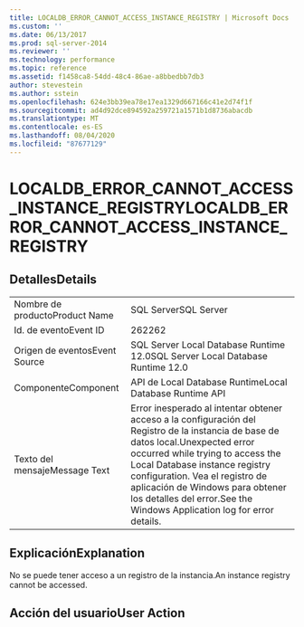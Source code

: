 ```yaml
---
title: LOCALDB_ERROR_CANNOT_ACCESS_INSTANCE_REGISTRY | Microsoft Docs
ms.custom: ''
ms.date: 06/13/2017
ms.prod: sql-server-2014
ms.reviewer: ''
ms.technology: performance
ms.topic: reference
ms.assetid: f1458ca8-54dd-48c4-86ae-a8bbedbb7db3
author: stevestein
ms.author: sstein
ms.openlocfilehash: 624e3bb39ea78e17ea1329d667166c41e2d74f1f
ms.sourcegitcommit: ad4d92dce894592a259721a1571b1d8736abacdb
ms.translationtype: MT
ms.contentlocale: es-ES
ms.lasthandoff: 08/04/2020
ms.locfileid: "87677129"
---
```

# <a name="localdb_error_cannot_access_instance_registry"></a><span data-ttu-id="326b8-102">LOCALDB_ERROR_CANNOT_ACCESS_INSTANCE_REGISTRY</span><span class="sxs-lookup"><span data-stu-id="326b8-102">LOCALDB_ERROR_CANNOT_ACCESS_INSTANCE_REGISTRY</span></span>
    
## <a name="details"></a><span data-ttu-id="326b8-103">Detalles</span><span class="sxs-lookup"><span data-stu-id="326b8-103">Details</span></span>  
  
|||  
|-|-|  
|<span data-ttu-id="326b8-104">Nombre de producto</span><span class="sxs-lookup"><span data-stu-id="326b8-104">Product Name</span></span>|<span data-ttu-id="326b8-105">SQL Server</span><span class="sxs-lookup"><span data-stu-id="326b8-105">SQL Server</span></span>|  
|<span data-ttu-id="326b8-106">Id. de evento</span><span class="sxs-lookup"><span data-stu-id="326b8-106">Event ID</span></span>|<span data-ttu-id="326b8-107">262</span><span class="sxs-lookup"><span data-stu-id="326b8-107">262</span></span>|  
|<span data-ttu-id="326b8-108">Origen de eventos</span><span class="sxs-lookup"><span data-stu-id="326b8-108">Event Source</span></span>|<span data-ttu-id="326b8-109">SQL Server Local Database Runtime 12.0</span><span class="sxs-lookup"><span data-stu-id="326b8-109">SQL Server Local Database Runtime 12.0</span></span>|  
|<span data-ttu-id="326b8-110">Componente</span><span class="sxs-lookup"><span data-stu-id="326b8-110">Component</span></span>|<span data-ttu-id="326b8-111">API de Local Database Runtime</span><span class="sxs-lookup"><span data-stu-id="326b8-111">Local Database Runtime API</span></span>|  
|<span data-ttu-id="326b8-112">Texto del mensaje</span><span class="sxs-lookup"><span data-stu-id="326b8-112">Message Text</span></span>|<span data-ttu-id="326b8-113">Error inesperado al intentar obtener acceso a la configuración del Registro de la instancia de base de datos local.</span><span class="sxs-lookup"><span data-stu-id="326b8-113">Unexpected error occurred while trying to access the Local Database instance registry configuration.</span></span> <span data-ttu-id="326b8-114">Vea el registro de aplicación de Windows para obtener los detalles del error.</span><span class="sxs-lookup"><span data-stu-id="326b8-114">See the Windows Application log for error details.</span></span>|  
  
## <a name="explanation"></a><span data-ttu-id="326b8-115">Explicación</span><span class="sxs-lookup"><span data-stu-id="326b8-115">Explanation</span></span>  
 <span data-ttu-id="326b8-116">No se puede tener acceso a un registro de la instancia.</span><span class="sxs-lookup"><span data-stu-id="326b8-116">An instance registry cannot be accessed.</span></span>  
  
## <a name="user-action"></a><span data-ttu-id="326b8-117">Acción del usuario</span><span class="sxs-lookup"><span data-stu-id="326b8-117">User Action</span></span>  
  
